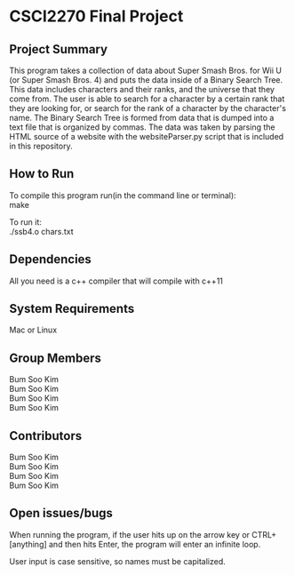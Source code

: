 # CSCI2270 Final Project

## Project Summary
This program takes a collection of data about Super Smash Bros. for Wii U (or
Super Smash Bros. 4) and puts the data inside of a Binary Search Tree. This
data includes characters and their ranks, and the universe that they come from.
The user is able to search for a character by a certain rank that they are
looking for, or search for the rank of a character by the character's name.
The Binary Search Tree is formed from data that is dumped into a text file that
is organized by commas. The data was taken by parsing the HTML source of a
website with the websiteParser.py script that is included in this repository.

## How to Run
To compile this program run(in the command line or terminal): <br>
make

To run it: <br>
./ssb4.o chars.txt

## Dependencies
All you need is a c++ compiler that will compile with c++11

## System Requirements
Mac or Linux

## Group Members
Bum Soo Kim <br>
Bum Soo Kim<br>
Bum Soo Kim<br>
Bum Soo Kim

## Contributors
Bum Soo Kim<br>
Bum Soo Kim<br>
Bum Soo Kim<br>
Bum Soo Kim

## Open issues/bugs
When running the program, if the user hits up on the arrow key or CTRL+[anything]
and then hits Enter, the program will enter an infinite loop.

User input is case sensitive, so names must be capitalized.